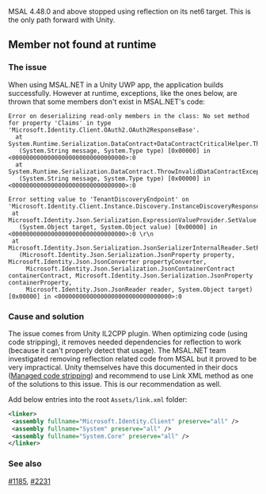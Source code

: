 MSAL 4.48.0 and above stopped using reflection on its net6 target. This is the only path forward with Unity. 






## Member not found at runtime

### The issue

When using MSAL.NET in a Unity UWP app, the application builds successfully. However at runtime, exceptions, like the ones below, are thrown that some members don't exist in MSAL.NET's code:

```Text
Error on deserializing read-only members in the class: No set method for property 'Claims' in type 'Microsoft.Identity.Client.OAuth2.OAuth2ResponseBase'.
  at System.Runtime.Serialization.DataContract+DataContractCriticalHelper.ThrowInvalidDataContractException
   (System.String message, System.Type type) [0x00000] in <00000000000000000000000000000000>:0 
  at System.Runtime.Serialization.DataContract.ThrowInvalidDataContractException
   (System.String message, System.Type type) [0x00000] in <00000000000000000000000000000000>:0 
```

```Text
Error setting value to 'TenantDiscoveryEndpoint' on 'Microsoft.Identity.Client.Instance.Discovery.InstanceDiscoveryResponse'.
 at Microsoft.Identity.Json.Serialization.ExpressionValueProvider.SetValue
   (System.Object target, System.Object value) [0x00000] in <00000000000000000000000000000000>:0 \r\n
 at Microsoft.Identity.Json.Serialization.JsonSerializerInternalReader.SetPropertyValue
   (Microsoft.Identity.Json.Serialization.JsonProperty property, Microsoft.Identity.Json.JsonConverter propertyConverter,
     Microsoft.Identity.Json.Serialization.JsonContainerContract containerContract, Microsoft.Identity.Json.Serialization.JsonProperty containerProperty,
     Microsoft.Identity.Json.JsonReader reader, System.Object target) [0x00000] in <00000000000000000000000000000000>:0
```

### Cause and solution

The issue comes from Unity IL2CPP plugin. When optimizing code (using code stripping), it removes needed dependencies for reflection to work (because it can't properly detect that usage). The MSAL.NET team investigated removing reflection related code from MSAL but it proved to be very impractical. Unity themselves have this documented in their docs ([Managed code stripping](https://docs.unity3d.com/Manual/ManagedCodeStripping.html#LinkXML)) and recommend to use Link XML method as one of the solutions to this issue. This is our recommendation as well.

Add below entries into the root `Assets/link.xml` folder:
```XML
<linker>
 <assembly fullname="Microsoft.Identity.Client" preserve="all" />
 <assembly fullname="System" preserve="all" />
 <assembly fullname="System.Core" preserve="all" />
</linker>
```

### See also

[#1185](https://github.com/AzureAD/microsoft-authentication-library-for-dotnet/issues/1185), [#2231](https://github.com/AzureAD/microsoft-authentication-library-for-dotnet/issues/2231)
